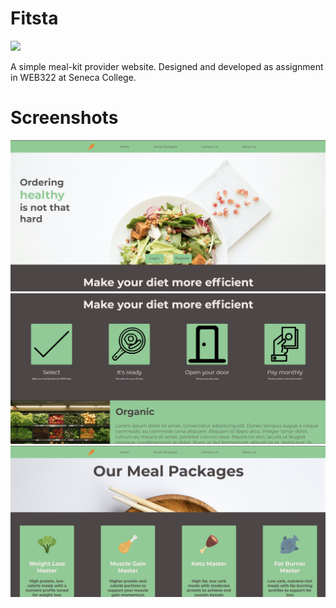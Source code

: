 <!-- JavaScript,HTML,CSS,Handlebars,Express,NodeJS,PostgreSQL -->
# Fitsta

<p>
    <a href="https://obscure-plateau-15263.herokuapp.com/"><img src="https://img.shields.io/badge/Live-Demo-blueviolet?style=flat-square"></a>
    </p>

A simple meal-kit provider website. Designed and developed as assignment in WEB322 at Seneca College.

# Screenshots
![Screenshot1](https://github.com/alisedighmoghadam/Fitsta/blob/main/screenshots/1.png?raw=true)
![Screenshot2](https://github.com/alisedighmoghadam/Fitsta/blob/main/screenshots/2.png?raw=true)
![Screenshot3](https://github.com/alisedighmoghadam/Fitsta/blob/main/screenshots/3.png?raw=true)
